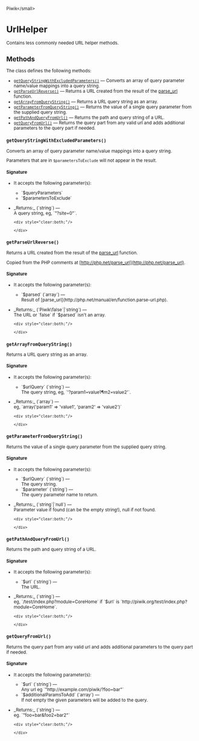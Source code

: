 <small>Piwik\</small>

UrlHelper
=========

Contains less commonly needed URL helper methods.

Methods
-------

The class defines the following methods:

- [`getQueryStringWithExcludedParameters()`](#getquerystringwithexcludedparameters) &mdash; Converts an array of query parameter name/value mappings into a query string.
- [`getParseUrlReverse()`](#getparseurlreverse) &mdash; Returns a URL created from the result of the [parse_url](http://php.net/manual/en/function.parse-url.php) function.
- [`getArrayFromQueryString()`](#getarrayfromquerystring) &mdash; Returns a URL query string as an array.
- [`getParameterFromQueryString()`](#getparameterfromquerystring) &mdash; Returns the value of a single query parameter from the supplied query string.
- [`getPathAndQueryFromUrl()`](#getpathandqueryfromurl) &mdash; Returns the path and query string of a URL.
- [`getQueryFromUrl()`](#getqueryfromurl) &mdash; Returns the query part from any valid url and adds additional parameters to the query part if needed.

<a name="getquerystringwithexcludedparameters" id="getquerystringwithexcludedparameters"></a>
<a name="getQueryStringWithExcludedParameters" id="getQueryStringWithExcludedParameters"></a>
### `getQueryStringWithExcludedParameters() `
Converts an array of query parameter name/value mappings into a query string.

Parameters that are in `$parametersToExclude` will not appear in the result.

#### Signature

-  It accepts the following parameter(s):

   <ul>
   <li>
      <div markdown="1" class="parameter">
      `$queryParameters`

      <div markdown="1" class="param-desc"></div>

      <div style="clear:both;"/>

      </div>
   </li>
   <li>
      <div markdown="1" class="parameter">
      `$parametersToExclude`

      <div markdown="1" class="param-desc"></div>

      <div style="clear:both;"/>

      </div>
   </li>
   </ul>

<ul>
  <li>
    <div markdown="1" class="parameter">
    _Returns:_  (`string`) &mdash;
    <div markdown="1" class="param-desc">A query string, eg, `"?site=0"`.</div>

    <div style="clear:both;"/>

    </div>
  </li>
</ul>

<a name="getparseurlreverse" id="getparseurlreverse"></a>
<a name="getParseUrlReverse" id="getParseUrlReverse"></a>
### `getParseUrlReverse() `
Returns a URL created from the result of the [parse_url](http://php.net/manual/en/function.parse-url.php) function.

Copied from the PHP comments at [http://php.net/parse_url](http://php.net/parse_url).

#### Signature

-  It accepts the following parameter(s):

   <ul>
   <li>
      <div markdown="1" class="parameter">
      `$parsed` (`array`) &mdash;

      <div markdown="1" class="param-desc"> Result of [parse_url](http://php.net/manual/en/function.parse-url.php).</div>

      <div style="clear:both;"/>

      </div>
   </li>
   </ul>

<ul>
  <li>
    <div markdown="1" class="parameter">
    _Returns:_  (`Piwik\false`|`string`) &mdash;
    <div markdown="1" class="param-desc">The URL or `false` if `$parsed` isn't an array.</div>

    <div style="clear:both;"/>

    </div>
  </li>
</ul>

<a name="getarrayfromquerystring" id="getarrayfromquerystring"></a>
<a name="getArrayFromQueryString" id="getArrayFromQueryString"></a>
### `getArrayFromQueryString() `
Returns a URL query string as an array.

#### Signature

-  It accepts the following parameter(s):

   <ul>
   <li>
      <div markdown="1" class="parameter">
      `$urlQuery` (`string`) &mdash;

      <div markdown="1" class="param-desc"> The query string, eg, `'?param1=value1&param2=value2'`.</div>

      <div style="clear:both;"/>

      </div>
   </li>
   </ul>

<ul>
  <li>
    <div markdown="1" class="parameter">
    _Returns:_  (`array`) &mdash;
    <div markdown="1" class="param-desc">eg, `array('param1' => 'value1', 'param2' => 'value2')`</div>

    <div style="clear:both;"/>

    </div>
  </li>
</ul>

<a name="getparameterfromquerystring" id="getparameterfromquerystring"></a>
<a name="getParameterFromQueryString" id="getParameterFromQueryString"></a>
### `getParameterFromQueryString() `
Returns the value of a single query parameter from the supplied query string.

#### Signature

-  It accepts the following parameter(s):

   <ul>
   <li>
      <div markdown="1" class="parameter">
      `$urlQuery` (`string`) &mdash;

      <div markdown="1" class="param-desc"> The query string.</div>

      <div style="clear:both;"/>

      </div>
   </li>
   <li>
      <div markdown="1" class="parameter">
      `$parameter` (`string`) &mdash;

      <div markdown="1" class="param-desc"> The query parameter name to return.</div>

      <div style="clear:both;"/>

      </div>
   </li>
   </ul>

<ul>
  <li>
    <div markdown="1" class="parameter">
    _Returns:_  (`string`|`null`) &mdash;
    <div markdown="1" class="param-desc">Parameter value if found (can be the empty string!), null if not found.</div>

    <div style="clear:both;"/>

    </div>
  </li>
</ul>

<a name="getpathandqueryfromurl" id="getpathandqueryfromurl"></a>
<a name="getPathAndQueryFromUrl" id="getPathAndQueryFromUrl"></a>
### `getPathAndQueryFromUrl() `
Returns the path and query string of a URL.

#### Signature

-  It accepts the following parameter(s):

   <ul>
   <li>
      <div markdown="1" class="parameter">
      `$url` (`string`) &mdash;

      <div markdown="1" class="param-desc"> The URL.</div>

      <div style="clear:both;"/>

      </div>
   </li>
   </ul>

<ul>
  <li>
    <div markdown="1" class="parameter">
    _Returns:_  (`string`) &mdash;
    <div markdown="1" class="param-desc">eg, `/test/index.php?module=CoreHome` if `$url` is `http://piwik.org/test/index.php?module=CoreHome`.</div>

    <div style="clear:both;"/>

    </div>
  </li>
</ul>

<a name="getqueryfromurl" id="getqueryfromurl"></a>
<a name="getQueryFromUrl" id="getQueryFromUrl"></a>
### `getQueryFromUrl() `
Returns the query part from any valid url and adds additional parameters to the query part if needed.

#### Signature

-  It accepts the following parameter(s):

   <ul>
   <li>
      <div markdown="1" class="parameter">
      `$url` (`string`) &mdash;

      <div markdown="1" class="param-desc"> Any url eg `"http://example.com/piwik/?foo=bar"`</div>

      <div style="clear:both;"/>

      </div>
   </li>
   <li>
      <div markdown="1" class="parameter">
      `$additionalParamsToAdd` (`array`) &mdash;

      <div markdown="1" class="param-desc"> If not empty the given parameters will be added to the query.</div>

      <div style="clear:both;"/>

      </div>
   </li>
   </ul>

<ul>
  <li>
    <div markdown="1" class="parameter">
    _Returns:_  (`string`) &mdash;
    <div markdown="1" class="param-desc">eg. `"foo=bar&foo2=bar2"`</div>

    <div style="clear:both;"/>

    </div>
  </li>
</ul>

